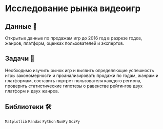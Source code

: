 # Исследование рынка видеоигр

## Данные 📁

Открытые данные по продажам игр до 2016 год в разрезе годов, жанров, платформ, оценках пользователей и экспертов.

## Задачи 📝

Необходимо изучить рынок игр и выявить определяющие успешность игры закономерности и проанализировать продажи по годам, жанрам и платформам, составить портрет пользователя каждого региона, проверить статистические гипотезы о равенстве рейтингов двух платформ и двух жанров.

## Библиотеки 🛠️

`Matplotlib` `Pandas` `Python` `NumPy` `SciPy`
